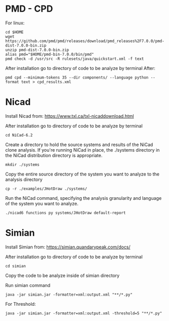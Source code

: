 # PMD - CPD

For linux:

	cd $HOME
	wget https://github.com/pmd/pmd/releases/download/pmd_releases%2F7.0.0/pmd-dist-7.0.0-bin.zip
	unzip pmd-dist-7.0.0-bin.zip
	alias pmd="$HOME/pmd-bin-7.0.0/bin/pmd"
	pmd check -d /usr/src -R rulesets/java/quickstart.xml -f text

After installation go to directory of code to be analyze by terminal
After:

	pmd cpd --minimum-tokens 35 --dir components/ --language python --format text > cpd_results.xml


# Nicad
Install Nicad from:
	https://www.txl.ca/txl-nicaddownload.html

After installation go to directory of code to be analyze by terminal 
	
	cd NiCad-6.2

Create a directory to hold the source systems and results of the NiCad clone analysis. If you're running NiCad in place, the ./systems directory in the NiCad distribution directory is appropriate.
	
	mkdir ./systems
	
Copy the entire source directory of the system you want to analyze to the analysis directory

	cp -r ./examples/JHotDraw ./systems/

Run the NiCad command, specifying the analysis granularity and language of the system you want to analyze. 

	./nicad6 functions py systems/JHotDraw default-report

# Simian
Install Simian from:
	https://simian.quandarypeak.com/docs/
 
After installation go to directory of code to be analyze by terminal 
	
	cd simian
	
Copy the code to be analyze inside of simian directory

Run simian command

	java -jar simian.jar -formatter=xml:output.xml "**/*.py"
 For Threshold:

 	java -jar simian.jar -formatter=xml:output.xml -threshold=5 "**/*.py"



